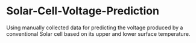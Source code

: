 # Solar-Cell-Voltage-Prediction
Using manually collected data for predicting the voltage produced by a conventional Solar cell based on its upper and lower surface temperature.
